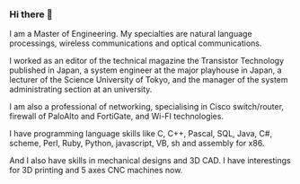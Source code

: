 ### Hi there 👋

<!--
![GitHub Stats](https://github-readme-stats.vercel.app/api?username=marbocub&count_private=true&show_icons=true)
![GitHub Stats](https://github-readme-stats.vercel.app/api/top-langs/?username=marbocub&hide=Java,XSLT)

**marbocub/marbocub** is a ✨ _special_ ✨ repository because its `README.md` (this file) appears on your GitHub profile.

Here are some ideas to get you started:

- 🔭 I’m currently working on ...
- 🌱 I’m currently learning ...
- 👯 I’m looking to collaborate on ...
- 🤔 I’m looking for help with ...
- 💬 Ask me about ...
- 📫 How to reach me: ...
- 😄 Pronouns: ...
- ⚡ Fun fact: ...
-->

I am a Master of Engineering. My specialties are natural language processings, wireless communications and optical communications.

I worked as an editor of the technical magazine the Transistor Technology published in Japan, a system engineer at the major playhouse in Japan, a lecturer of the Science University of Tokyo, and the manager of the system administrating section at an university.

I am also a professional of networking, specialising in Cisco switch/router, firewall of PaloAlto and FortiGate, and Wi-FI technologies.

I have programming language skills like C, C++, Pascal, SQL, Java, C#, scheme, Perl, Ruby, Python, javascript, VB, sh and assembly for x86.

And I also have skills in mechanical designs and 3D CAD. I have interestings for 3D printing and 5 axes CNC machines now.
